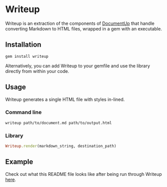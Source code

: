 # Writeup
Writeup is an extraction of the components of [DocumentUp](https://github.com/jeromegn/DocumentUp) that handle converting Markdown to HTML files, wrapped in a gem with an executable.

## Installation
```
gem install writeup
```

Alternatively, you can add Writeup to your gemfile and use the library directly from within your code.

## Usage
Writeup generates a single HTML file with styles in-lined.

### Command line
```
writeup path/to/document.md path/to/output.html
```

### Library
```ruby
Writeup.render(markdown_string, destination_path)
```

## Example
Check out what this README file looks like after being run through Writeup [here](http://joeyschoblaska.github.io/writeup).
